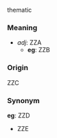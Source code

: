 thematic
### Meaning
+ _adj_: ZZA
    + __eg__: ZZB

### Origin

ZZC

### Synonym

__eg__: ZZD

+ ZZE



